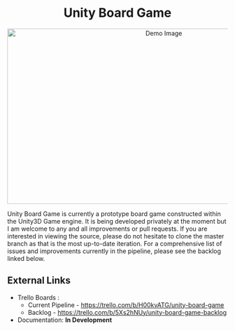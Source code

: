 <h1 align="center">Unity Board Game</h1>
<p align="center">
  <img width="700" height="400" alt="Demo Image" src="https://i.imgur.com/DxER2T8.png">
</p>

Unity Board Game is currently a prototype board game constructed within the Unity3D Game engine. It is being developed privately at the moment but I am welcome to any and all improvements or pull requests. If you are interested in viewing the source, please do not hesitate to clone the master branch as that is the most up-to-date iteration. For a comprehensive list of issues and improvements currently in the pipeline, please see the backlog linked below.

## External Links
* Trello Boards : 
  * Current Pipeline - https://trello.com/b/H00kvATG/unity-board-game
  * Backlog - https://trello.com/b/5Xs2hNUy/unity-board-game-backlog
* Documentation: **In Development**
